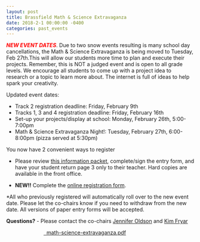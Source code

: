 ```yaml
---
layout: post
title: Brassfield Math & Science Extravaganza
date: 2018-2-1 00:00:00 -0400
categories: past_events
---
```

<strong><i style="color: red">NEW EVENT DATES</i></strong>. Due to two snow events resulting is many school day cancellations, the Math & Science Extravaganza is being moved to Tuesday, Feb 27th.This will allow our students more time to plan and execute their projects. Remember, this is NOT a judged event and is open to all grade levels. We encourage all students to come up with a project idea to research or a topic to learn more about. The internet is full of ideas to help spark your creativity.  

Updated event dates:

* Track 2 registration deadline: Friday, February 9th
* Tracks 1, 3 and 4 registration deadline: Friday, February 16th
* Set-up your projects/display at school: Monday, February 26th, 5:00-7:00pm
* Math & Science Extravaganza Night!: Tuesday, February 27th, 6:00-8:00pm (pizza served at 5:30pm)
 
You now have 2 convenient ways to register

* Please review [this information packet](https://docs.google.com/forms/d/1wlhld7A45k1uC4Bs06xar2YAq7RMESZhBK-8O_dzYv4/edit?usp=sharing), complete/sign the entry form, and have your student return page 3 only to their teacher. Hard copies are available in the front office.

* **NEW!!** Complete the [online registration form](http://track.spe.schoolmessenger.com/f/a/waFMJvGTIyzzCmw8wguMGQ~~/AAAAAQA~/RgRcOlnsP0RSaHR0cHM6Ly9kcml2ZS5nb29nbGUuY29tL2ZpbGUvZC8xMTA4TXlQV3BNUlpRY1h2UG5maEtUcGNCaWhEcF9hRDUvdmlldz91c3A9c2hhcmluZ1cHc2Nob29sbVgEAAAAAEIKAANsJlla45Yhsw~~).


*All who previously registered will automatically roll over to the new event date. Please let the co-chairs know if you need to withdraw from the new date. All versions of paper entry forms will be accepted.

**Questions?** - Please contact the co-chairs [Jennifer Oldson](mailto:oldsonzoo@gmail.com) and [Kim Fryar](mailto:KimRFryar@gmail.com)

<div style="padding-left: 100px">
  <a href="{{ "/files/math-science-extravaganza.pdf" | relative_url }}" onclick="trackDownloadLink('{{ "/files/math-science-extravaganza.pdf" | relative_url }}')">
 <i class="fa fa-file-pdf-o" aria-hidden="true"></i>&nbsp; math-science-extravaganza.pdf
</a>
</div>

